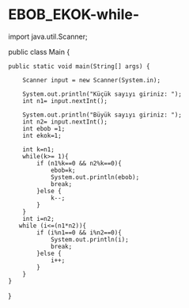 # EBOB_EKOK-while-

import java.util.Scanner;

public class Main {

    public static void main(String[] args) {

        Scanner input = new Scanner(System.in);

        System.out.println("Küçük sayıyı giriniz: ");
        int n1= input.nextInt();

        System.out.println("Büyük sayıyı giriniz: ");
        int n2= input.nextInt();
        int ebob =1;
        int ekok=1;

        int k=n1;
        while(k>= 1){
            if (n1%k==0 && n2%k==0){
                ebob=k;
                System.out.println(ebob);
                break;
            }else {
                k--;
            }
        }
        int i=n2;
       while (i<=(n1*n2)){
            if (i%n1==0 && i%n2==0){
                System.out.println(i);
                break;
            }else {
                i++;
            }
        }
    }
}
